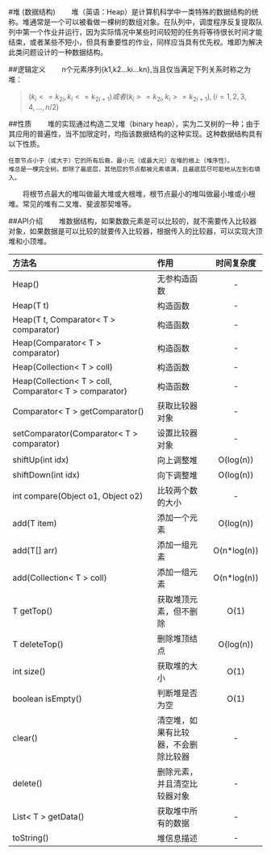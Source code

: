 #堆 (数据结构)
　　堆（英语：Heap）是计算机科学中一类特殊的数据结构的统称。堆通常是一个可以被看做一棵树的数组对象。在队列中，调度程序反复提取队列中第一个作业并运行，因为实际情况中某些时间较短的任务将等待很长时间才能结束，或者某些不短小，但具有重要性的作业，同样应当具有优先权。堆即为解决此类问题设计的一种数据结构。

##逻辑定义
　　n个元素序列{k1,k2...ki...kn},当且仅当满足下列关系时称之为堆：<br>
>    $(k_i <= k_{2i},k_i <= k_{2i+1})或者(k_i >= k_{2i},k_i >= k_{2i+1}), (i = 1,2,3,4,...,n/2)$

##性质
　　堆的实现通过构造二叉堆（binary heap），实为二叉树的一种；由于其应用的普遍性，当不加限定时，均指该数据结构的这种实现。这种数据结构具有以下性质。<br>

    任意节点小于（或大于）它的所有后裔，最小元（或最大元）在堆的根上（堆序性）。
    堆总是一棵完全树。即除了最底层，其他层的节点都被元素填满，且最底层尽可能地从左到右填入。

　　将根节点最大的堆叫做最大堆或大根堆，根节点最小的堆叫做最小堆或小根堆。常见的堆有二叉堆、斐波那契堆等。

##API介绍
　　堆数据结构，如果数数元素是可以比较的，就不需要传入比较器对象，如果数据是可以比较的就要传入比较器，根据传入的比较器，可以实现大顶堆和小顶堆。


| 方法名      |    作用 | 时间复杂度  |
| :-------- | :-------- | :--: |
| Heap()  | 无参构造函数 |  -   |
| Heap(T t)     |   构造函数 |  -  |
| Heap(T t, Comparator< T > comparator)      |    构造函数 | -  |
| Heap(Comparator< T > comparator) | 构造函数 | - |
| Heap(Collection< T > coll) | 构造函数 | - |
| Heap(Collection< T > coll, Comparator< T > comparator) | 构造函数 | - |
| Comparator< T > getComparator() | 获取比较器对象 | - |
| setComparator(Comparator< T > comparator) | 设置比较器对象 | - |
| shiftUp(int idx) | 向上调整堆 | O(log(n)) |
| shiftDown(int idx) | 向下调整堆 | O(log(n)) |
| int compare(Object o1, Object o2) | 比较两个数的大小 | - |
| add(T item) | 添加一个元素 | O(log(n)) |
| add(T[] arr) | 添加一组元素 | O(n*log(n)) |
| add(Collection< T > coll) | 添加一组元素 | O(n*log(n)) |
| T getTop() | 获取堆顶元素，但不删除 | O(1) |
| T deleteTop() | 删除堆顶结点 | O(log(n)) |
| int size() | 获取堆的大小 | O(1) |
| boolean isEmpty() | 判断堆是否为空 | O(1) |
| clear() | 清空堆，如果有比较器，不会删除比较器 | - |
| delete() | 删除元素，并且清空比较器对象 | - |
| List< T > getData() | 获取堆中所有的数据 | - |
| toString() | 堆信息描述 | - |






